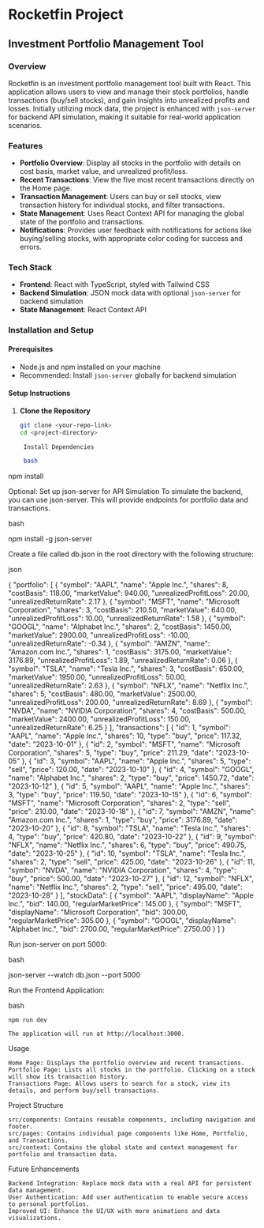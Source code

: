 # Rocketfin Project

## Investment Portfolio Management Tool

### Overview
Rocketfin is an investment portfolio management tool built with React. This application allows users to view and manage their stock portfolios, handle transactions (buy/sell stocks), and gain insights into unrealized profits and losses. Initially utilizing mock data, the project is enhanced with `json-server` for backend API simulation, making it suitable for real-world application scenarios.

### Features
- **Portfolio Overview**: Display all stocks in the portfolio with details on cost basis, market value, and unrealized profit/loss.
- **Recent Transactions**: View the five most recent transactions directly on the Home page.
- **Transaction Management**: Users can buy or sell stocks, view transaction history for individual stocks, and filter transactions.
- **State Management**: Uses React Context API for managing the global state of the portfolio and transactions.
- **Notifications**: Provides user feedback with notifications for actions like buying/selling stocks, with appropriate color coding for success and errors.

### Tech Stack
- **Frontend**: React with TypeScript, styled with Tailwind CSS
- **Backend Simulation**: JSON mock data with optional `json-server` for backend simulation
- **State Management**: React Context API

### Installation and Setup

#### Prerequisites
- Node.js and npm installed on your machine
- Recommended: Install `json-server` globally for backend simulation

#### Setup Instructions

1. **Clone the Repository**
   ```bash
   git clone <your-repo-link>
   cd <project-directory>

    Install Dependencies

    bash

npm install

Optional: Set up json-server for API Simulation To simulate the backend, you can use json-server. This will provide endpoints for portfolio data and transactions.

bash

npm install -g json-server

Create a file called db.json in the root directory with the following structure:

json

{
  "portfolio": [
    {
      "symbol": "AAPL",
      "name": "Apple Inc.",
      "shares": 8,
      "costBasis": 118.00,
      "marketValue": 940.00,
      "unrealizedProfitLoss": 20.00,
      "unrealizedReturnRate": 2.17
    },
    {
      "symbol": "MSFT",
      "name": "Microsoft Corporation",
      "shares": 3,
      "costBasis": 210.50,
      "marketValue": 640.00,
      "unrealizedProfitLoss": 10.00,
      "unrealizedReturnRate": 1.58
    },
    {
      "symbol": "GOOGL",
      "name": "Alphabet Inc.",
      "shares": 2,
      "costBasis": 1450.00,
      "marketValue": 2900.00,
      "unrealizedProfitLoss": -10.00,
      "unrealizedReturnRate": -0.34
    },
    {
      "symbol": "AMZN",
      "name": "Amazon.com Inc.",
      "shares": 1,
      "costBasis": 3175.00,
      "marketValue": 3176.89,
      "unrealizedProfitLoss": 1.89,
      "unrealizedReturnRate": 0.06
    },
    {
      "symbol": "TSLA",
      "name": "Tesla Inc.",
      "shares": 3,
      "costBasis": 650.00,
      "marketValue": 1950.00,
      "unrealizedProfitLoss": 50.00,
      "unrealizedReturnRate": 2.63
    },
    {
      "symbol": "NFLX",
      "name": "Netflix Inc.",
      "shares": 5,
      "costBasis": 480.00,
      "marketValue": 2500.00,
      "unrealizedProfitLoss": 200.00,
      "unrealizedReturnRate": 8.69
    },
    {
      "symbol": "NVDA",
      "name": "NVIDIA Corporation",
      "shares": 4,
      "costBasis": 500.00,
      "marketValue": 2400.00,
      "unrealizedProfitLoss": 150.00,
      "unrealizedReturnRate": 6.25
    }
  ],
  "transactions": [
    { "id": 1, "symbol": "AAPL", "name": "Apple Inc.", "shares": 10, "type": "buy", "price": 117.32, "date": "2023-10-01" },
    { "id": 2, "symbol": "MSFT", "name": "Microsoft Corporation", "shares": 5, "type": "buy", "price": 211.29, "date": "2023-10-05" },
    { "id": 3, "symbol": "AAPL", "name": "Apple Inc.", "shares": 5, "type": "sell", "price": 120.00, "date": "2023-10-10" },
    { "id": 4, "symbol": "GOOGL", "name": "Alphabet Inc.", "shares": 2, "type": "buy", "price": 1450.72, "date": "2023-10-12" },
    { "id": 5, "symbol": "AAPL", "name": "Apple Inc.", "shares": 3, "type": "buy", "price": 119.50, "date": "2023-10-15" },
    { "id": 6, "symbol": "MSFT", "name": "Microsoft Corporation", "shares": 2, "type": "sell", "price": 210.00, "date": "2023-10-18" },
    { "id": 7, "symbol": "AMZN", "name": "Amazon.com Inc.", "shares": 1, "type": "buy", "price": 3176.89, "date": "2023-10-20" },
    { "id": 8, "symbol": "TSLA", "name": "Tesla Inc.", "shares": 4, "type": "buy", "price": 420.80, "date": "2023-10-22" },
    { "id": 9, "symbol": "NFLX", "name": "Netflix Inc.", "shares": 6, "type": "buy", "price": 490.75, "date": "2023-10-25" },
    { "id": 10, "symbol": "TSLA", "name": "Tesla Inc.", "shares": 2, "type": "sell", "price": 425.00, "date": "2023-10-26" },
    { "id": 11, "symbol": "NVDA", "name": "NVIDIA Corporation", "shares": 4, "type": "buy", "price": 500.00, "date": "2023-10-27" },
    { "id": 12, "symbol": "NFLX", "name": "Netflix Inc.", "shares": 2, "type": "sell", "price": 495.00, "date": "2023-10-28" }
  ],
  "stockData": [
    {
      "symbol": "AAPL",
      "displayName": "Apple Inc.",
      "bid": 140.00,
      "regularMarketPrice": 145.00
    },
    {
      "symbol": "MSFT",
      "displayName": "Microsoft Corporation",
      "bid": 300.00,
      "regularMarketPrice": 305.00
    },
    {
      "symbol": "GOOGL",
      "displayName": "Alphabet Inc.",
      "bid": 2700.00,
      "regularMarketPrice": 2750.00
    }
  ]
}

Run json-server on port 5000:

bash

json-server --watch db.json --port 5000

Run the Frontend Application:

bash

    npm run dev

    The application will run at http://localhost:3000.

Usage

    Home Page: Displays the portfolio overview and recent transactions.
    Portfolio Page: Lists all stocks in the portfolio. Clicking on a stock will show its transaction history.
    Transactions Page: Allows users to search for a stock, view its details, and perform buy/sell transactions.

Project Structure

    src/components: Contains reusable components, including navigation and footer.
    src/pages: Contains individual page components like Home, Portfolio, and Transactions.
    src/context: Contains the global state and context management for portfolio and transaction data.

Future Enhancements

    Backend Integration: Replace mock data with a real API for persistent data management.
    User Authentication: Add user authentication to enable secure access to personal portfolios.
    Improved UI: Enhance the UI/UX with more animations and data visualizations.
